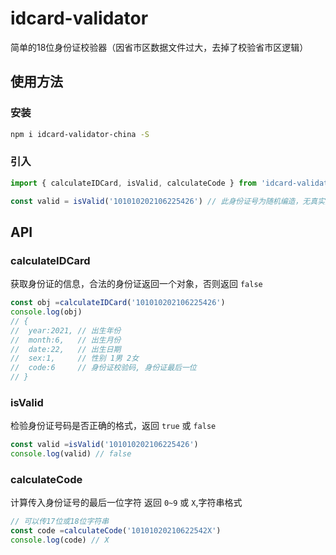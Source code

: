 # idcard-validator
简单的18位身份证校验器（因省市区数据文件过大，去掉了校验省市区逻辑）

## 使用方法

### 安装
```bash
npm i idcard-validator-china -S
```

### 引入
```javascript
import { calculateIDCard, isValid, calculateCode } from 'idcard-validator-china'

const valid = isValid('101010202106225426') // 此身份证号为随机编造，无真实意义
```

## API

### calculateIDCard
获取身份证的信息，合法的身份证返回一个对象，否则返回 `false`
```javascript
const obj =calculateIDCard('101010202106225426')
console.log(obj)
// {
// 	year:2021, // 出生年份
// 	month:6,   // 出生月份
// 	date:22,   // 出生日期
// 	sex:1,     // 性别 1男 2女
// 	code:6     // 身份证校验码, 身份证最后一位
// }
```
### isValid
检验身份证号码是否正确的格式，返回 `true` 或 `false`
```javascript
const valid =isValid('101010202106225426')
console.log(valid) // false
```

### calculateCode
计算传入身份证号的最后一位字符 返回 `0~9` 或 `X`,字符串格式
```javascript
// 可以传17位或18位字符串
const code =calculateCode('10101020210622542X')
console.log(code) // X
```
